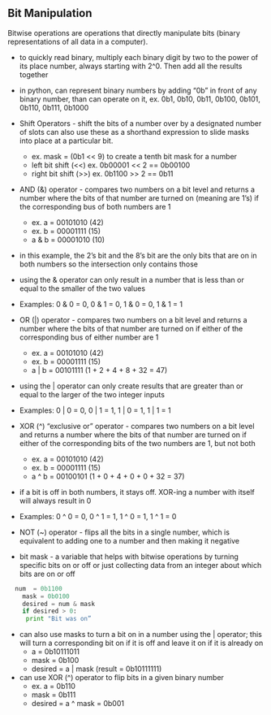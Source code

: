 ## Bit Manipulation

Bitwise operations are operations that directly manipulate bits (binary representations of all data in a computer).

- to quickly read binary, multiply each binary digit by two to the power of its place number, always starting with 2^0. Then add all the results together
- in python, can represent binary numbers by adding “0b” in front of any binary number, than can operate on it, ex. 0b1, 0b10, 0b11, 0b100, 0b101, 0b110, 0b111, 0b1000
- Shift Operators - shift the bits of a number over by a designated number of slots
can also use these as a shorthand expression to slide masks into place at a particular bit.
  - ex. mask = (0b1 << 9) to create a tenth bit mask for a number
  - left bit shift (<<) ex. 0b00001 << 2 == 0b00100
  - right bit shift (>>) ex. 0b1100 >> 2 == 0b11

- AND (&) operator - compares two numbers on a bit level and returns a number where the bits of that number are turned on (meaning are 1’s) if the corresponding bus of both numbers are 1
  - ex. a = 00101010 (42)
  - ex. b = 00001111 (15)
  - a & b = 00001010 (10)
- in this example, the 2’s bit and the 8’s bit are the only bits that are on in both numbers so the intersection only contains those
- using the & operator can only result in a number that is less than or equal to the smaller of the two values
- Examples: 0 & 0 = 0, 0 & 1 = 0, 1 & 0 = 0, 1 & 1 = 1

- OR (|) operator - compares two numbers on a bit level and returns a number where the bits of that number are turned on if either of the corresponding bus of either number are 1
  - ex. a = 00101010 (42)
  - ex. b = 00001111 (15)
  - a | b = 00101111 (1 + 2 + 4 + 8 + 32 = 47)
- using the | operator can only create results that are greater than or equal to the larger of the two integer inputs
- Examples: 0 | 0 = 0, 0 | 1 = 1, 1 | 0 = 1, 1 | 1 = 1

- XOR (^) “exclusive or” operator - compares two numbers on a bit level and returns a number where the bits of that number are turned on if either of the corresponding bits of the two numbers are 1, but not both
  - ex. a = 00101010 (42)
  - ex. b = 00001111 (15)
  - a ^ b = 00100101 (1 + 0 + 4 + 0 + 0 + 32 = 37)
- if a bit is off in both numbers, it stays off. XOR-ing a number with itself will always result in 0
- Examples: 0 ^ 0 = 0, 0 ^ 1 = 1, 1 ^ 0 = 1, 1 ^ 1 = 0

- NOT (~) operator - flips all the bits in a single number, which is equivalent to adding one to a number and then making it negative
- bit mask - a variable that helps with bitwise operations by turning specific bits on or off or just collecting data from an integer about which bits are on or off
```python
  num  = 0b1100
	mask = 0b0100
	desired = num & mask
	if desired > 0:
 	 print "Bit was on”
```
- can also use masks to turn a bit on in a number using the | operator; this will turn a corresponding bit on if it is off and leave it on if it is already on
  - a = 0b10111011
  - mask = 0b100
  - desired = a | mask (result = 0b10111111)
- can use XOR (^) operator to flip bits in a given binary number
  - ex. a = 0b110
  - mask = 0b111
  - desired = a ^ mask = 0b001
